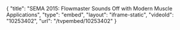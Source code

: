 {
    "title": "SEMA 2015: Flowmaster Sounds Off with Modern Muscle Applications",
    "type": "embed",
    "layout": "iframe-static",
    "videoId": "10253402",
    "url": "\/tvpembed\/10253402"
}